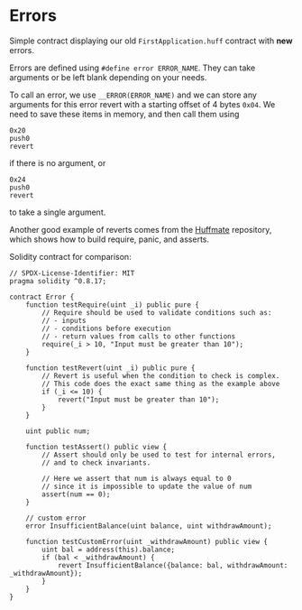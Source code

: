 # Errors

Simple contract displaying our old `FirstApplication.huff` contract with **new** errors.

Errors are defined using `#define error ERROR_NAME`. They can take arguments or be left blank depending on your needs.

To call an error, we use `__ERROR(ERROR_NAME)` and we can store any arguments for this error revert with a starting offset of 4 bytes `0x04`. We need to save these items in memory, and then call them using

```huff
0x20
push0
revert
```

if there is no argument, or

```huff
0x24
push0
revert
```

to take a single argument.

Another good example of reverts comes from the [Huffmate](https://github.com/huff-language/huffmate/blob/main/src/utils/Errors.huff) repository, which shows how to build require, panic, and asserts.

Solidity contract for comparison:

```solidity
// SPDX-License-Identifier: MIT
pragma solidity ^0.8.17;

contract Error {
    function testRequire(uint _i) public pure {
        // Require should be used to validate conditions such as:
        // - inputs
        // - conditions before execution
        // - return values from calls to other functions
        require(_i > 10, "Input must be greater than 10");
    }

    function testRevert(uint _i) public pure {
        // Revert is useful when the condition to check is complex.
        // This code does the exact same thing as the example above
        if (_i <= 10) {
            revert("Input must be greater than 10");
        }
    }

    uint public num;

    function testAssert() public view {
        // Assert should only be used to test for internal errors,
        // and to check invariants.

        // Here we assert that num is always equal to 0
        // since it is impossible to update the value of num
        assert(num == 0);
    }

    // custom error
    error InsufficientBalance(uint balance, uint withdrawAmount);

    function testCustomError(uint _withdrawAmount) public view {
        uint bal = address(this).balance;
        if (bal < _withdrawAmount) {
            revert InsufficientBalance({balance: bal, withdrawAmount: _withdrawAmount});
        }
    }
}
```
